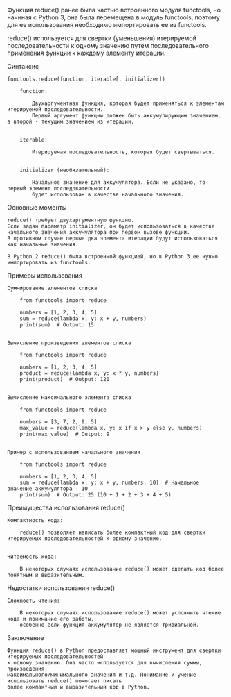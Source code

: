 

Функция reduce() ранее была частью встроенного модуля functools, но начиная с Python 3, 
она была перемещена в модуль functools, поэтому для ее использования необходимо импортировать ее из functools.

reduce() используется для свертки (уменьшения) итерируемой последовательности к одному значению 
путем последовательного применения функции к каждому элементу итерации.


Синтаксис
    
    functools.reduce(function, iterable[, initializer])
    
        function: 
        
            Двухаргументная функция, которая будет применяться к элементам итерируемой последовательности. 
            Первый аргумент функции должен быть аккумулирующим значением, а второй - текущим значением из итерации.
        
        
        iterable: 

            Итерируемая последовательность, которая будет свертываться.
        

        initializer (необязательный): 

            Начальное значение для аккумулятора. Если не указано, то первый элемент последовательности 
            будет использован в качестве начального значения.



Основные моменты

    reduce() требует двухаргументную функцию.
    Если задан параметр initializer, он будет использоваться в качестве 
    начального значения аккумулятора при первом вызове функции. 
    В противном случае первые два элемента итерации будут использоваться как начальные значения.
    
    В Python 2 reduce() была встроенной функцией, но в Python 3 ее нужно импортировать из functools.



Примеры использования
    
    Суммирование элементов списка

        from functools import reduce
        
        numbers = [1, 2, 3, 4, 5]
        sum = reduce(lambda x, y: x + y, numbers)
        print(sum)  # Output: 15


    Вычисление произведения элементов списка
        
        from functools import reduce
        
        numbers = [1, 2, 3, 4, 5]
        product = reduce(lambda x, y: x * y, numbers)
        print(product)  # Output: 120

    
    Вычисление максимального элемента списка

        from functools import reduce
        
        numbers = [3, 7, 2, 9, 5]
        max_value = reduce(lambda x, y: x if x > y else y, numbers)
        print(max_value)  # Output: 9

    
    Пример с использованием начального значения
     
        from functools import reduce
        
        numbers = [1, 2, 3, 4, 5]
        sum = reduce(lambda x, y: x + y, numbers, 10)  # Начальное значение аккумулятора - 10
        print(sum)  # Output: 25 (10 + 1 + 2 + 3 + 4 + 5)



Преимущества использования reduce()

    Компактность кода: 
    
        reduce() позволяет написать более компактный код для свертки итерируемых последовательностей к одному значению.
    

    Читаемость кода: 

        В некоторых случаях использование reduce() может сделать код более понятным и выразительным.



Недостатки использования reduce()

    Сложность чтения: 
        
        В некоторых случаях использование reduce() может усложнить чтение кода и понимание его работы,
        особенно если функция-аккумулятор не является тривиальной.



Заключение

    Функция reduce() в Python предоставляет мощный инструмент для свертки итерируемых последовательностей
    к одному значению. Она часто используется для вычисления суммы, произведения, 
    максимального/минимального значения и т.д. Понимание и умение использовать reduce() помогает писать 
    более компактный и выразительный код в Python.
